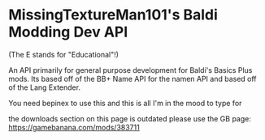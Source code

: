 # MissingTextureMan101's Baldi Modding Dev API
(The E stands for "Educational"!)

An API primarily for general purpose development for Baldi's Basics Plus mods. Its based off of the BB+ Name API for the namen API and based off of the Lang Extender.

You need bepinex to use this and this is all I'm in the mood to type for

the downloads section on this page is outdated please use the GB page: https://gamebanana.com/mods/383711


